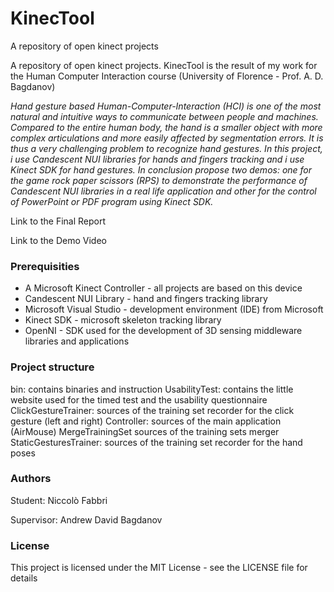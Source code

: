 # KinecTool
A repository of open kinect projects


A repository of open kinect projects. KinecTool is the result of my work for the Human Computer Interaction course (University of Florence - Prof. A. D. Bagdanov)


*Hand gesture based Human-Computer-Interaction (HCI) is one of the most natural and intuitive ways to communicate between people and machines. Compared to the entire human body, the hand is a smaller object with more complex articulations and more easily affected by segmentation errors. It is thus a very challenging problem to recognize hand gestures. In this project, i use Candescent NUI libraries for hands and fingers tracking and i use Kinect SDK for hand gestures. In conclusion propose two demos: one for the game rock paper scissors (RPS) to demonstrate the performance of Candescent NUI libraries in a real life application and other for the control of PowerPoint or PDF program using Kinect SDK.*

Link to the Final Report

Link to the Demo Video

### Prerequisities

- A Microsoft Kinect Controller - all projects are based on this device
- Candescent NUI Library - hand and fingers tracking library
- Microsoft Visual Studio - development environment (IDE) from Microsoft
- Kinect SDK - microsoft skeleton tracking library
- OpenNI - SDK used for the development of 3D sensing middleware libraries and applications 

### Project structure

bin: contains binaries and instruction
UsabilityTest: contains the little website used for the timed test and the usability questionnaire
ClickGestureTrainer: sources of the training set recorder for the click gesture (left and right)
Controller: sources of the main application (AirMouse)
MergeTrainingSet sources of the training sets merger
StaticGesturesTrainer: sources of the training set recorder for the hand poses

### Authors

Student: Niccolò Fabbri

Supervisor: Andrew David Bagdanov

### License

This project is licensed under the MIT License - see the LICENSE file for details
